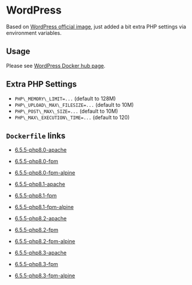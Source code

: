 # WordPress

Based on [WordPress official image](https://hub.docker.com/_/wordpress/), just added a bit extra PHP settings via environment variables.

## Usage

Please see [WordPress Docker hub page](https://hub.docker.com/_/wordpress/).

## Extra PHP Settings

- `PHP\_MEMORY\_LIMIT=...` (default to 128M)
- `PHP\_UPLOAD\_MAX\_FILESIZE=...` (default to 10M)
- `PHP\_POST\_MAX\_SIZE=...` (default to 10M)
- `PHP\_MAX\_EXECUTION\_TIME=...` (default to 120)

## `Dockerfile` links

- [6.5.5-php8.0-apache](https://github.com/alwynpan/docker-wordpress/blob/master/Dockerfile.php8.0-apache)
- [6.5.5-php8.0-fpm](https://github.com/alwynpan/docker-wordpress/blob/master/Dockerfile.php8.0-fpm)
- [6.5.5-php8.0-fpm-alpine](https://github.com/alwynpan/docker-wordpress/blob/master/Dockerfile.php8.0-fpm-alpine)

- [6.5.5-php8.1-apache](https://github.com/alwynpan/docker-wordpress/blob/master/Dockerfile.php8.1-apache)
- [6.5.5-php8.1-fpm](https://github.com/alwynpan/docker-wordpress/blob/master/Dockerfile.php8.1-fpm)
- [6.5.5-php8.1-fpm-alpine](https://github.com/alwynpan/docker-wordpress/blob/master/Dockerfile.php8.1-fpm-alpine)

- [6.5.5-php8.2-apache](https://github.com/alwynpan/docker-wordpress/blob/master/Dockerfile.php8.2-apache)
- [6.5.5-php8.2-fpm](https://github.com/alwynpan/docker-wordpress/blob/master/Dockerfile.php8.2-fpm)
- [6.5.5-php8.2-fpm-alpine](https://github.com/alwynpan/docker-wordpress/blob/master/Dockerfile.php8.2-fpm-alpine)

- [6.5.5-php8.3-apache](https://github.com/alwynpan/docker-wordpress/blob/master/Dockerfile.php8.3-apache)
- [6.5.5-php8.3-fpm](https://github.com/alwynpan/docker-wordpress/blob/master/Dockerfile.php8.3-fpm)
- [6.5.5-php8.3-fpm-alpine](https://github.com/alwynpan/docker-wordpress/blob/master/Dockerfile.php8.3-fpm-alpine)

